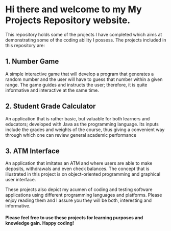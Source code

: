 # Hi there and welcome to my My Projects Repository website.

This repository holds some of the projects I have completed which aims at demonstrating some of the coding ability I possess. The projects included in this repository are:

## 1. Number Game

A simple interactive game that will develop a program that generates a random number and the user will have to guess that number within a given range. The game guides and instructs the user; therefore, it is quite informative and interactive at the same time.

## 2. Student Grade Calculator

An application that is rather basic, but valuable for both learners and educators; developed with Java as the programming language. Its inputs include the grades and weights of the course, thus giving a convenient way through which one can review general academic performance

## 3. ATM Interface

An application that imitates an ATM and where users are able to make deposits, withdrawals and even check balances. The concept that is illustrated in this project is on object-oriented programming and graphical user interface.

These projects also depict my acumen of coding and testing software applications using different programming languages and platforms. Please enjoy reading them and I assure you they will be both, interesting and informative.

#### Please feel free to use these projects for learning purposes and knowledge gain. Happy coding!